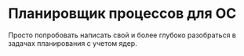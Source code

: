 # Планировщик процессов для ОС
Просто попробовать написать свой и более глубоко разобраться в задачах планирования с учетом ядер.
